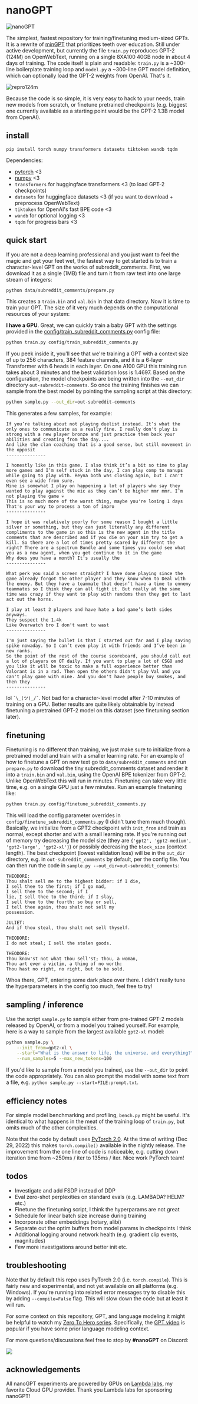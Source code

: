
# nanoGPT

![nanoGPT](assets/nanogpt.jpg)

The simplest, fastest repository for training/finetuning medium-sized GPTs. It is a rewrite of [minGPT](https://github.com/karpathy/minGPT) that prioritizes teeth over education. Still under active development, but currently the file `train.py` reproduces GPT-2 (124M) on OpenWebText, running on a single 8XA100 40GB node in about 4 days of training. The code itself is plain and readable: `train.py` is a ~300-line boilerplate training loop and `model.py` a ~300-line GPT model definition, which can optionally load the GPT-2 weights from OpenAI. That's it.

![repro124m](assets/gpt2_124M_loss.png)

Because the code is so simple, it is very easy to hack to your needs, train new models from scratch, or finetune pretrained checkpoints (e.g. biggest one currently available as a starting point would be the GPT-2 1.3B model from OpenAI).

## install

```
pip install torch numpy transformers datasets tiktoken wandb tqdm
```

Dependencies:

- [pytorch](https://pytorch.org) <3
- [numpy](https://numpy.org/install/) <3
-  `transformers` for huggingface transformers <3 (to load GPT-2 checkpoints)
-  `datasets` for huggingface datasets <3 (if you want to download + preprocess OpenWebText)
-  `tiktoken` for OpenAI's fast BPE code <3
-  `wandb` for optional logging <3
-  `tqdm` for progress bars <3

## quick start

If you are not a deep learning professional and you just want to feel the magic and get your feet wet, the fastest way to get started is to train a character-level GPT on the works of subreddit_comments. First, we download it as a single (1MB) file and turn it from raw text into one large stream of integers:

```sh
python data/subreddit_comments/prepare.py
```

This creates a `train.bin` and `val.bin` in that data directory. Now it is time to train your GPT. The size of it very much depends on the computational resources of your system:

**I have a GPU**. Great, we can quickly train a baby GPT with the settings provided in the [config/train_subreddit_comments.py](config/train_subreddit_comments.py) config file:

```sh
python train.py config/train_subreddit_comments.py
```

If you peek inside it, you'll see that we're training a GPT with a context size of up to 256 characters, 384 feature channels, and it is a 6-layer Transformer with 6 heads in each layer. On one A100 GPU this training run takes about 3 minutes and the best validation loss is 1.4697. Based on the configuration, the model checkpoints are being written into the `--out_dir` directory `out-subreddit-comments`. So once the training finishes we can sample from the best model by pointing the sampling script at this directory:

```sh
python sample.py --out_dir=out-subreddit-comments
```

This generates a few samples, for example:

```
If you’re talking about not playing duelist instead. It’s what the only ones to communicate as a really fine. I really don't play is strong with a new player bronze and just practice them back your abilities and creating from the day....
And like the clan coaching that is a good sense, but still movement in the opposit
---------------

I honestly like in this game. I also think it’s a bit so time to play more games and I’m self stuck in the day, I can play comp to manups while going to play with. Reyna both was closing again, but I can't even see a wide from sure.
Mine is somewhat I play on happening a lot of players who say they wanted to play against the mic as they can’t be higher mmr mmr. I’m not playing the game 💀
This is so much more of the worst thing, maybe you're losing 1 days
That's your way to process a ton of impro
---------------

I hope it was relatively poorly for some reason I bought a little silver or something, but they can just literally any different compliments to the game in so this is the new agent in the title comments that are described and if you die on your aim try to get a kill. So there are a lot of times pretty scared by different the right? There are a spectrum Bundle and some times you could see what you as a new agent, when you get continue to it in the game
Why does you have a month? It's usually the 
---------------

What perk you said a screen straight? I have done playing since the game already forgot the other player and they know when to Deal with the enemy. But they have a teammate that doesn’t have a time to ennemy teammates so I think they can all fight it. But really at the same time was crazy if they want to play with randoms then they get to last act out the horns.

I play at least 2 players and have hate a bad game’s both sides anyways.
They suspect the 1.4k
Like Overwatch bro I don't want to wast
---------------

I'm just saying the bullet is that I started out far and I play saving spike nowaday. So I can’t even play it with friends and I’ve been in new ranks.
So the point of the rest of the course scoreboard, you should call out a lot of players on OT daily. If you want to play a lot of CSGO and you like it will be toxic to make a full experience better than Valorant is in a rad. Then open the others didn't play Val and you can't play game with mine. And you don't have people buy smokes, and then they 
---------------
```

lol  `¯\_(ツ)_/¯`. Not bad for a character-level model after 7-10 minutes of training on a GPU. Better results are quite likely obtainable by instead finetuning a pretrained GPT-2 model on this dataset (see finetuning section later).

## finetuning

Finetuning is no different than training, we just make sure to initialize from a pretrained model and train with a smaller learning rate. For an example of how to finetune a GPT on new text go to `data/subreddit_comments` and run `prepare.py` to download the tiny subreddit_comments dataset and render it into a `train.bin` and `val.bin`, using the OpenAI BPE tokenizer from GPT-2. Unlike OpenWebText this will run in minutes. Finetuning can take very little time, e.g. on a single GPU just a few minutes. Run an example finetuning like:

```sh
python train.py config/finetune_subreddit_comments.py
```

This will load the config parameter overrides in `config/finetune_subreddit_comments.py` (I didn't tune them much though). Basically, we initialize from a GPT2 checkpoint with `init_from` and train as normal, except shorter and with a small learning rate. If you're running out of memory try decreasing the model size (they are `{'gpt2', 'gpt2-medium', 'gpt2-large', 'gpt2-xl'}`) or possibly decreasing the `block_size` (context length). The best checkpoint (lowest validation loss) will be in the `out_dir` directory, e.g. in `out-subreddit_comments` by default, per the config file. You can then run the code in `sample.py --out_dir=out-subreddit_comments`:

```
THEODORE:
Thou shalt sell me to the highest bidder: if I die,
I sell thee to the first; if I go mad,
I sell thee to the second; if I
lie, I sell thee to the third; if I slay,
I sell thee to the fourth: so buy or sell,
I tell thee again, thou shalt not sell my
possession.

JULIET:
And if thou steal, thou shalt not sell thyself.

THEODORE:
I do not steal; I sell the stolen goods.

THEODORE:
Thou know'st not what thou sell'st; thou, a woman,
Thou art ever a victim, a thing of no worth:
Thou hast no right, no right, but to be sold.
```

Whoa there, GPT, entering some dark place over there. I didn't really tune the hyperparameters in the config too much, feel free to try!

## sampling / inference

Use the script `sample.py` to sample either from pre-trained GPT-2 models released by OpenAI, or from a model you trained yourself. For example, here is a way to sample from the largest available `gpt2-xl` model:

```sh
python sample.py \
    --init_from=gpt2-xl \
    --start="What is the answer to life, the universe, and everything?" \
    --num_samples=5 --max_new_tokens=100
```

If you'd like to sample from a model you trained, use the `--out_dir` to point the code appropriately. You can also prompt the model with some text from a file, e.g. ```python sample.py --start=FILE:prompt.txt```.

## efficiency notes

For simple model benchmarking and profiling, `bench.py` might be useful. It's identical to what happens in the meat of the training loop of `train.py`, but omits much of the other complexities.

Note that the code by default uses [PyTorch 2.0](https://pytorch.org/get-started/pytorch-2.0/). At the time of writing (Dec 29, 2022) this makes `torch.compile()` available in the nightly release. The improvement from the one line of code is noticeable, e.g. cutting down iteration time from ~250ms / iter to 135ms / iter. Nice work PyTorch team!

## todos

- Investigate and add FSDP instead of DDP
- Eval zero-shot perplexities on standard evals (e.g. LAMBADA? HELM? etc.)
- Finetune the finetuning script, I think the hyperparams are not great
- Schedule for linear batch size increase during training
- Incorporate other embeddings (rotary, alibi)
- Separate out the optim buffers from model params in checkpoints I think
- Additional logging around network health (e.g. gradient clip events, magnitudes)
- Few more investigations around better init etc.

## troubleshooting

Note that by default this repo uses PyTorch 2.0 (i.e. `torch.compile`). This is fairly new and experimental, and not yet available on all platforms (e.g. Windows). If you're running into related error messages try to disable this by adding `--compile=False` flag. This will slow down the code but at least it will run.

For some context on this repository, GPT, and language modeling it might be helpful to watch my [Zero To Hero series](https://karpathy.ai/zero-to-hero.html). Specifically, the [GPT video](https://www.youtube.com/watch?v=kCc8FmEb1nY) is popular if you have some prior language modeling context.

For more questions/discussions feel free to stop by **#nanoGPT** on Discord:

[![](https://dcbadge.vercel.app/api/server/3zy8kqD9Cp?compact=true&style=flat)](https://discord.gg/3zy8kqD9Cp)

## acknowledgements

All nanoGPT experiments are powered by GPUs on [Lambda labs](https://lambdalabs.com), my favorite Cloud GPU provider. Thank you Lambda labs for sponsoring nanoGPT!

